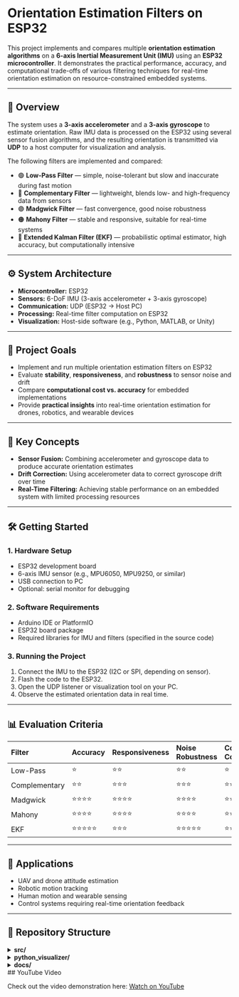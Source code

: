 # Orientation Estimation Filters on ESP32

This project implements and compares multiple **orientation estimation algorithms** on a **6-axis Inertial Measurement Unit (IMU)** using an **ESP32 microcontroller**. It demonstrates the practical performance, accuracy, and computational trade-offs of various filtering techniques for real-time orientation estimation on resource-constrained embedded systems.

---

## 🧭 Overview

The system uses a **3-axis accelerometer** and a **3-axis gyroscope** to estimate orientation. Raw IMU data is processed on the ESP32 using several sensor fusion algorithms, and the resulting orientation is transmitted via **UDP** to a host computer for visualization and analysis.

The following filters are implemented and compared:

- 🟢 **Low-Pass Filter** — simple, noise-tolerant but slow and inaccurate during fast motion  
- 🔵 **Complementary Filter** — lightweight, blends low- and high-frequency data from sensors  
- 🟣 **Madgwick Filter** — fast convergence, good noise robustness  
- 🟠 **Mahony Filter** — stable and responsive, suitable for real-time systems  
- 🔴 **Extended Kalman Filter (EKF)** — probabilistic optimal estimator, high accuracy, but computationally intensive  

---

## ⚙️ System Architecture

- **Microcontroller:** ESP32  
- **Sensors:** 6-DoF IMU (3-axis accelerometer + 3-axis gyroscope)  
- **Communication:** UDP (ESP32 → Host PC)  
- **Processing:** Real-time filter computation on ESP32  
- **Visualization:** Host-side software (e.g., Python, MATLAB, or Unity)  

---

## 🧩 Project Goals

- Implement and run multiple orientation estimation filters on ESP32  
- Evaluate **stability**, **responsiveness**, and **robustness** to sensor noise and drift  
- Compare **computational cost vs. accuracy** for embedded implementations  
- Provide **practical insights** into real-time orientation estimation for drones, robotics, and wearable devices  

---

## 🧠 Key Concepts

- **Sensor Fusion:** Combining accelerometer and gyroscope data to produce accurate orientation estimates  
- **Drift Correction:** Using accelerometer data to correct gyroscope drift over time  
- **Real-Time Filtering:** Achieving stable performance on an embedded system with limited processing resources  

---

## 🛠️ Getting Started

### 1. Hardware Setup
- ESP32 development board  
- 6-axis IMU sensor (e.g., MPU6050, MPU9250, or similar)  
- USB connection to PC  
- Optional: serial monitor for debugging  

### 2. Software Requirements
- Arduino IDE or PlatformIO  
- ESP32 board package  
- Required libraries for IMU and filters (specified in the source code)  

### 3. Running the Project
1. Connect the IMU to the ESP32 (I2C or SPI, depending on sensor).  
2. Flash the code to the ESP32.  
3. Open the UDP listener or visualization tool on your PC.  
4. Observe the estimated orientation data in real time.  

---

## 📊 Evaluation Criteria

| Filter | Accuracy | Responsiveness | Noise Robustness | Computation Cost |
|:-------|:----------|:----------------|:-----------------|:-----------------|
| Low-Pass | ⭐ | ⭐⭐ | ⭐⭐ | ⭐ |
| Complementary | ⭐⭐ | ⭐⭐⭐ | ⭐⭐⭐ | ⭐⭐ |
| Madgwick | ⭐⭐⭐⭐ | ⭐⭐⭐⭐ | ⭐⭐⭐⭐ | ⭐⭐⭐ |
| Mahony | ⭐⭐⭐⭐ | ⭐⭐⭐⭐ | ⭐⭐⭐⭐ | ⭐⭐⭐ |
| EKF | ⭐⭐⭐⭐⭐ | ⭐⭐⭐ | ⭐⭐⭐⭐⭐ | ⭐⭐⭐⭐⭐ |

---

## 🧩 Applications

- UAV and drone attitude estimation  
- Robotic motion tracking  
- Human motion and wearable sensing  
- Control systems requiring real-time orientation feedback  

---

## 📁 Repository Structure

<details>
<summary><b>src/</b></summary>

- **lib/**
  - **IMU/** — IMU data acquisition over I2C  
  - **Filters/** — All filter implementations (Low-pass, Complementary, Madgwick, Mahony, EKF)
- **main.cpp** — Main firmware entry point for ESP32  

</details>

<details>
<summary><b>python_visualizer/</b></summary>

- **over_udp.py** — Python script for real-time UDP data visualization  

</details>

<details>
<summary><b>docs/</b></summary>

- Documentation
</details>
## YouTube Video

Check out the video demonstration here: [Watch on YouTube](https://youtu.be/vNDOOl13mXI)



